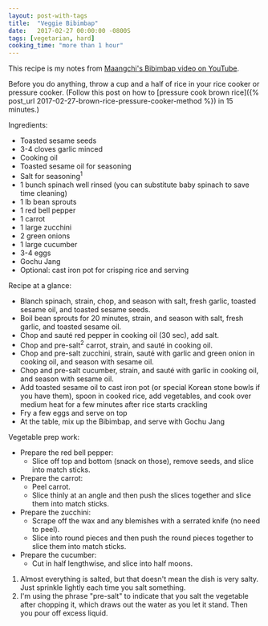 ```yaml
---
layout: post-with-tags
title:  "Veggie Bibimbap"
date:   2017-02-27 00:00:00 -0800S
tags: [vegetarian, hard]
cooking_time: "more than 1 hour"
---
```


This recipe is my notes from [Maangchi's Bibimbap video on YouTube](https://www.youtube.com/watch?v=6QQ67F8y2b8). 

Before you do anything, throw a cup and a half of rice in your rice cooker or pressure cooker. (Follow this post on how to [pressure cook brown rice]({% post_url 2017-02-27-brown-rice-pressure-cooker-method %}) in 15 minutes.) 

Ingredients:

* Toasted sesame seeds
* 3-4 cloves garlic minced
* Cooking oil
* Toasted sesame oil for seasoning
* Salt for seasoning<sup>1</sup>
* 1 bunch spinach well rinsed (you can substitute baby spinach to save time cleaning)
* 1 lb bean sprouts
* 1 red bell pepper
* 1 carrot
* 1 large zucchini
* 2 green onions
* 1 large cucumber
* 3-4 eggs
* Gochu Jang
* Optional: cast iron pot for crisping rice and serving

Recipe at a glance:

* Blanch spinach, strain, chop, and season with salt, fresh garlic, toasted sesame oil, and toasted sesame seeds.
* Boil bean sprouts for 20 minutes, strain, and season with salt, fresh garlic, and toasted sesame oil.
* Chop and sauté red pepper in cooking oil (30 sec), add salt.
* Chop and pre-salt<sup>2</sup> carrot, strain, and sauté in cooking oil.
* Chop and pre-salt zucchini, strain, sauté with garlic and green onion in cooking oil, and season with sesame oil.
* Chop and pre-salt cucumber, strain, and sauté with garlic in cooking oil, and season with sesame oil.
* Add toasted sesame oil to cast iron pot (or special Korean stone bowls if you have them), spoon in cooked rice, add vegetables, and cook over medium heat for a few minutes after rice starts crackling
* Fry a few eggs and serve on top
* At the table, mix up the Bibimbap, and serve with Gochu Jang 

Vegetable prep work:

* Prepare the red bell pepper:
    * Slice off top and bottom (snack on those), remove seeds, and slice into match sticks.
* Prepare the carrot: 
    * Peel carrot.
    * Slice thinly at an angle and then push the slices together and slice them into match sticks.
* Prepare the zucchini:
    * Scrape off the wax and any blemishes with a serrated knife (no need to peel). 
    * Slice into round pieces and then push the round pieces together to slice them into match sticks. 
* Prepare the cucumber:
    * Cut in half lengthwise, and slice into half moons.

1. Almost everything is salted, but that doesn't mean the dish is very salty. Just sprinkle lightly each time you salt something.
2. I'm using the phrase "pre-salt" to indicate that you salt the vegetable after chopping it, which draws out the water as you let it stand. Then you pour off excess liquid. 

